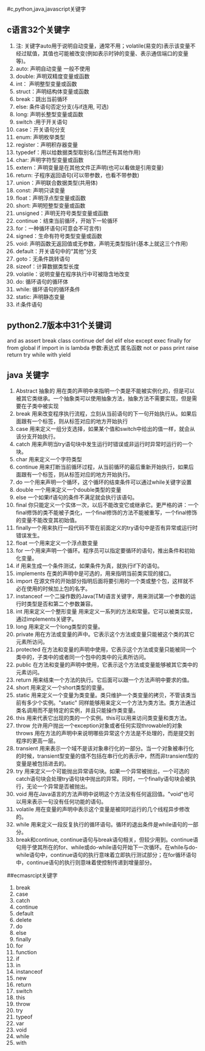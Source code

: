 #c,python,java,javascript关键字

## c语言32个关键字
1. 注: 关键字auto用于说明自动变量，通常不用；volatile(易变的)表示该变量不经过赋值，其值也可能被改变(例如表示时钟的变量、表示通信端口的变量等)。
2. auto: 声明自动变量 一般不使用
3. double: 声明双精度变量或函数
4. int： 声明整型变量或函数
5. struct：声明结构体变量或函数
6. break：跳出当前循环
7. else: 条件语句否定分支(与if连用, 可选)
8. long: 声明长整型变量或函数
9. switch :用于开关语句
10. case：开关语句分支
11. enum: 声明枚举类型
12. register：声明积存器变量
13. typedef：用以给数据类型取别名(当然还有其他作用)
14. char: 声明字符型变量或函数
15. extern：声明变量是在其他文件正声明(也可以看做是引用变量)
16. return: 子程序返回语句(可以带参数，也看不带参数)
17. union：声明联合数据类型(共用体)
18. const: 声明只读变量
19. float：声明浮点型变量或函数
20. short: 声明短整型变量或函数
21. unsigned：声明无符号类型变量或函数
22. continue：结束当前循环，开始下一轮循环
23. for：一种循环语句(可意会不可言传)
24. signed：生命有符号类型变量或函数
25. void: 声明函数无返回值或无参数，声明无类型指针(基本上就这三个作用)
26. default：开关语句中的“其他”分支
27. goto：无条件跳转语句
28. sizeof：计算数据类型长度
29. volatile：说明变量在程序执行中可被隐含地改变
30. do: 循环语句的循环体
31. while: 循环语句的循环条件
32. static: 声明静态变量
33. if:条件语句

## python2.7版本中31个关键词
 and as assert break class continue def del elif else except
 exec finally for from global if import in is
 lambda 参数:表达式 匿名函数
 not or
 pass print raise return try while with yield

## java 关键字
1. Abstract 抽象的 用在类的声明中来指明一个类是不能被实例化的，但是可以被其它类继承。一个抽象类可以使用抽象方法，抽象方法不需要实现，但是需要在子类中被实现 
2. break 用来改变程序执行流程，立刻从当前语句的下一句开始执行从。如果后面跟有一个标签，则从标签对应的地方开始执行 
3. case 用来定义一组分支选择，如果某个值和switch中给出的值一样，就会从该分支开始执行。 
4. catch 用来声明当try语句块中发生运行时错误或非运行时异常时运行的一个块。 
5. char 用来定义一个字符类型 
6. continue 用来打断当前循环过程，从当前循环的最后重新开始执行，如果后面跟有一个标签，则从标签对应的地方开始执行。 
7. do 一个用来声明一个循环，这个循环的结束条件可以通过while关键字设置 
8. double 一个用来定义一个double类型的变量 
9. else 一个如果if语句的条件不满足就会执行该语句。 
10. final 你只能定义一个实体一次，以后不能改变它或继承它。更严格的讲：一个final修饰的类不能被子类化，一个final修饰的方法不能被重写，一个final修饰的变量不能改变其初始值。 
11. finally一个用来执行一段代码不管在前面定义的try语句中是否有异常或运行时错误发生。 
12. float 一个用来定义一个浮点数变量 
13. for 一个用来声明一个循环。程序员可以指定要循环的语句，推出条件和初始化变量。 
14. if 用来生成一个条件测试，如果条件为真，就执行if下的语句。 
15. implements 在类的声明中是可选的，用来指明当前类实现的接口。 
16. import 在源文件的开始部分指明后面将要引用的一个类或整个包，这样就不必在使用的时候加上包的名字。 
17. instanceof 一个二操作数的Java(TM)语言关键字，用来测试第一个参数的运行时类型是否和第二个参数兼容。 
18. int 用来定义一个整形变量 
 用来定义一系列的方法和常量。它可以被类实现，通过implements关键字。 
19. long 用来定义一个long类型的变量。 
20. private 用在方法或变量的声中。它表示这个方法或变量只能被这个类的其它元素所访问。 
21. protected 在方法和变量的声明中使用，它表示这个方法或变量只能被同一个类中的，子类中的或者同一个包中的类中的元素所访问。 
22. public 在方法和变量的声明中使用，它表示这个方法或变量能够被其它类中的元素访问。 
23. return 用来结束一个方法的执行。它后面可以跟一个方法声明中要求的值。 
24. short 用来定义一个short类型的变量。 
25. static 用来定义一个变量为类变量。类只维护一个类变量的拷贝，不管该类当前有多少个实例。"static" 同样能够用来定义一个方法为类方法。类方法通过类名调用而不是特定的实例，并且只能操作类变量。 
26. this 用来代表它出现的类的一个实例。this可以用来访问类变量和类方法。 
27. throw 允许用户抛出一个exception对象或者任何实现throwable的对象 throws 用在方法的声明中来说明哪些异常这个方法是不处理的，而是提交到程序的更高一层。 
28. transient 用来表示一个域不是该对象串行化的一部分。当一个对象被串行化的时候，transient型变量的值不包括在串行化的表示中，然而非transient型的变量是被包括进去的。 
29. try 用来定义一个可能抛出异常语句块。如果一个异常被抛出，一个可选的catch语句块会处理try语句块中抛出的异常。同时，一个finally语句块会被执行，无论一个异常是否被抛出。 
30. void 用在Java语言的方法声明中说明这个方法没有任何返回值。"void"也可以用来表示一句没有任何功能的语句。 
31. volatile 用在变量的声明中表示这个变量是被同时运行的几个线程异步修改的。 
32. while 用来定义一段反复执行的循环语句。循环的退出条件是while语句的一部分。 
33. break和continue, continue语句与break语句相关，但较少用到。continue语句用于使其所在的for、while或do-while语句开始下一次循环。在while与do-while语句中，continue语句的执行意味着立即执行测试部分；在for循环语句中，continue语句的执行则意味着使控制传递到增量部分。

##ecmasrcipt关键字
1. break
2. case
3. catch
4. continue
5. default
6. delete
7. do
8. else
9. finally
10. for
11. function
12. if
13. in
14. instanceof
15. new
16. return
17. switch
18. this
19. throw
20. try
21. typeof
22. var
23. void
24. while
25. with
